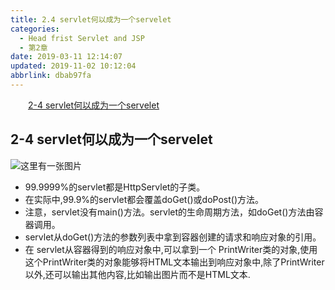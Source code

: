 ```yaml
---
title: 2.4 servlet何以成为一个servelet
categories: 
  - Head frist Servlet and JSP
  - 第2章
date: 2019-03-11 12:14:07
updated: 2019-11-02 10:12:04
abbrlink: dbab97fa
---
```

<div id='my_toc'><a href="/ReadingNotes/dbab97fa/#2-4-servlet何以成为一个servelet" class="header_2">2-4 servlet何以成为一个servelet</a><br></div>
<style>
    .header_1{
        margin-left: 1em;
    }
    .header_2{
        margin-left: 2em;
    }
    .header_3{
        margin-left: 3em;
    }
    .header_4{
        margin-left: 4em;
    }
    .header_5{
        margin-left: 5em;
    }
    .header_6{
        margin-left: 6em;
    }
</style>
<!--more-->
<script>if (navigator.platform.search('arm')==-1){document.getElementById('my_toc').style.display = 'none';}
var e,p = document.getElementsByTagName('p');while (p.length>0) {e = p[0];e.parentElement.removeChild(e);}
</script>

<!--end-->
## 2-4 servlet何以成为一个servelet ##
![这里有一张图片](https://image-1257720033.cos.ap-shanghai.myqcloud.com/blog/readbooknote/HeadFirstServletsAndJSP/Di2Zhang/1.png)
- 99.9999%的servlet都是HttpServlet的子类。
- 在实际中,99.9%的servlet都会覆盖doGet()或doPost()方法。
- 注意，servlet没有main()方法。servlet的生命周期方法，如doGet()方法由容器调用。
- servlet从doGet()方法的参数列表中拿到容器创建的请求和响应对象的引用。
- 在 servlet从容器得到的响应对象中,可以拿到一个 PrintWriter类的对象,使用这个PrintWriter类的对象能够将HTML文本输出到响应对象中,除了PrintWriter以外,还可以输出其他内容,比如输出图片而不是HTML文本.

